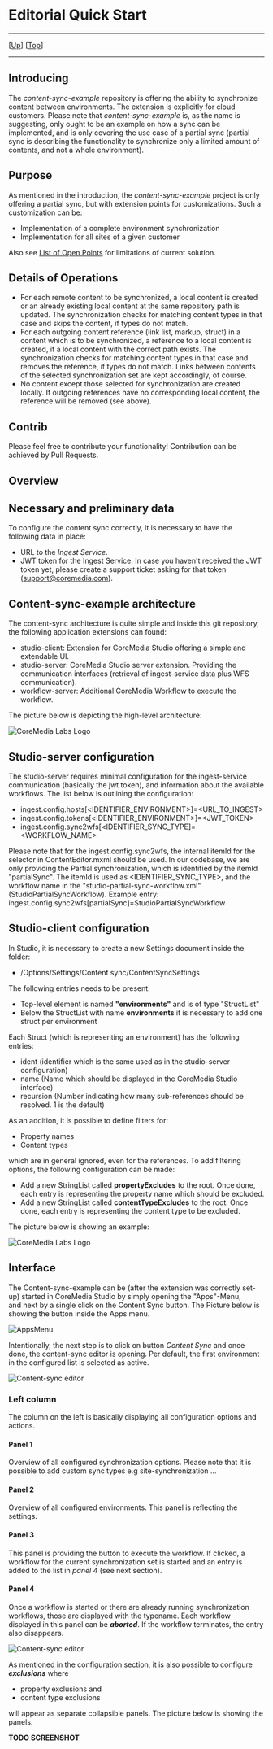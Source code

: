 # Editorial Quick Start

--------------------------------------------------------------------------------

\[[Up](README.md)\] \[[Top](#top)\]

--------------------------------------------------------------------------------

## Introducing

The _content-sync-example_ repository is offering the ability to synchronize content between environments. 
The extension is explicitly for cloud customers.
Please note that _content-sync-example_ is, as the name is suggesting, only ought to be an example on
how a sync can be implemented, and is only covering the use case of a partial sync (partial sync is describing 
the functionality to synchronize only a limited amount of contents, and not a whole environment).

## Purpose
As mentioned in the introduction, the *content-sync-example* project is only offering a partial sync, but with
extension points for customizations. Such a customization can be:
- Implementation of a complete environment synchronization
- Implementation for all sites of a given customer

Also see [List of Open Points](loop.md) for limitations of current solution.

## Details of Operations

* For each remote content to be synchronized, a local content is created or an already existing local content
  at the same repository path is updated. The synchronization checks for matching content types in that case
  and skips the content, if types do not match.
* For each outgoing content reference (link list, markup, struct) in a content which is to be synchronized, a reference to a local
  content is created, if a local content with the correct path exists. The synchronization checks for matching content types in that case and removes the reference, if types do not match. Links between contents of
  the selected synchronization set are kept accordingly, of course.
* No content except those selected for synchronization are created locally. If outgoing references have
  no corresponding local content, the reference will be removed (see above).


## Contrib
Please feel free to contribute your functionality! Contribution can be achieved by Pull Requests.

## Overview

## Necessary and preliminary data
To configure the content sync correctly, it is necessary to have the following data in place:
- URL to the _Ingest Service_.
- JWT token for the Ingest Service. In case you haven't received the JWT token yet, please create a support ticket asking for that token (support@coremedia.com).

## Content-sync-example architecture
The content-sync architecture is quite simple and inside this git repository, the following application extensions can found:
- studio-client: Extension for CoreMedia Studio offering a simple and extendable UI.
- studio-server: CoreMedia Studio server extension. Providing the communication interfaces (retrieval of ingest-service data plus WFS communication).
- workflow-server: Additional CoreMedia Workflow to execute the workflow.

The picture below is depicting the high-level architecture: 

![CoreMedia Labs Logo](img/Architecture.jpg "CoreMedia Labs Logo")

## Studio-server configuration
The studio-server requires minimal configuration for the ingest-service communication (basically the jwt token),
and information about the available workflows. The list below is outlining the configuration:
* ingest.config.hosts[<IDENTIFIER_ENVIRONMENT>]=<URL_TO_INGEST>
* ingest.config.tokens[<IDENTIFIER_ENVIRONMENT>]=<JWT_TOKEN>
* ingest.config.sync2wfs[<IDENTIFIER_SYNC_TYPE]=<WORKFLOW_NAME>

Please note that for the ingest.config.sync2wfs, the internal itemId for the selector in ContentEditor.mxml should be used. In our codebase, we are only providing
the Partial synchronization, which is identified by the itemId "partialSync". The itemId is used as <IDENTIFIER_SYNC_TYPE>, and the workflow name
in the "studio-partial-sync-workflow.xml" (StudioPartialSyncWorkflow).
Example entry:
ingest.config.sync2wfs[partialSync]=StudioPartialSyncWorkflow


## Studio-client configuration
In Studio, it is necessary to create a new Settings document inside the folder:
* /Options/Settings/Content sync/ContentSyncSettings

The following entries needs to be present:

- Top-level element is named **"environments"** and is of type "StructList"
- Below the StructList with name **environments** it is necessary to add one struct per environment

Each Struct (which is representing an environment) has the following entries:

- ident (identifier which is the same used as in the studio-server configuration)
- name (Name which should be displayed in the CoreMedia Studio interface)
- recursion (Number indicating how many sub-references should be resolved. 1 is the default)

As an addition, it is possible to define filters for:

- Property names
- Content types

which are in general ignored, even for the references.
To add filtering options, the following configuration can be made:

- Add a new StringList called **propertyExcludes** to the root. Once done, each entry is representing the property name which should be excluded.
- Add a new StringList called **contentTypeExcludes** to the root. Once done, each entry is representing the content type to be excluded.

The picture below is showing an example:

![CoreMedia Labs Logo](img/Config_example.png "Config example")

## Interface
The Content-sync-example can be (after the extension was correctly set-up) started in CoreMedia Studio by simply opening the "Apps"-Menu,  
and next by a single click on the Content Sync button. The Picture below is showing the button inside the Apps menu.

![AppsMenu](img/Apps-Menu.jpg)

Intentionally, the next step is to click on button _Content Sync_ and once done, the content-sync editor is opening. Per default, the first
environment in the configured list is selected as active.

![Content-sync editor](img/Content_Sync_Editor.png)

### Left column
The column on the left is basically displaying all configuration options and actions. 

#### Panel 1
Overview of all configured synchronization options. Please note that it is possible to add custom sync types e.g site-synchronization ... 

#### Panel 2
Overview of all configured environments. This panel is reflecting the settings.

#### Panel 3
This panel is providing the button to execute the workflow. If clicked, a workflow for the current synchronization set
is started and an entry is added to the list in _panel 4_ (see next section).

#### Panel 4
Once a workflow is started or there are already running synchronization workflows, those are displayed with the typename.
Each workflow displayed in this panel can be ***aborted***. If the workflow terminates, the entry also disappears.

![Content-sync editor](img/WFS_Visible.png)

As mentioned in the configuration section, it is also possible to configure ***exclusions*** where  
- property exclusions and
- content type exclusions

will appear as separate collapsible panels. The picture below is showing the panels.

**TODO SCREENSHOT**
